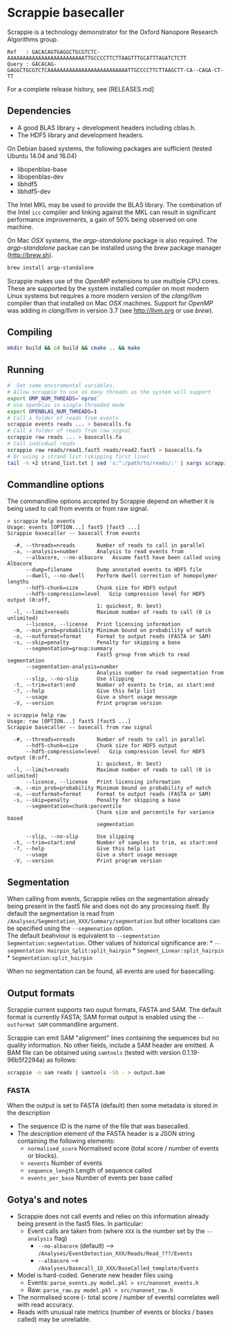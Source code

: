 # Scrappie basecaller

Scrappie is a technology demonstrator for the Oxford Nanopore Research Algorithms group.
```
Ref   : GACACAGTGAGGCTGCGTCTC-AAAAAAAAAAAAAAAAAAAAAAAAATTGCCCCTTCTTAAGTTTGCATTTAGATCTCTT
Query : GACACAG-GAGGCTGCGTCTCAAAAAAAAAAAAAAAAAAAAAAAAAATTGCCCCTTCTTAAGCTT-CA--CAGA-CT-TT
```

For a complete release history, see [RELEASES.md]

## Dependencies
* A good BLAS library + development headers including cblas.h.
* The HDF5 library and development headers.

On Debian based systems, the following packages are sufficient (tested Ubuntu 14.04 and 16.04)
* libopenblas-base
* libopenblas-dev
* libhdf5
* libhdf5-dev

The Intel MKL may be used to provide the BLAS library.  The combination of the Intel `icc` 
compiler and linking against the MKL can result in significant performance improvements, a 
gain of 50% being observed on one machine.

On Mac _OSX_ systems, the _argp-standalone_ package is also required.  The *argp-standalone* packae
can be installed using the *brew* package manager (http://brew.sh).
```bash
brew install argp-standalone
```

Scrappie makes use of the *OpenMP* extensions to use multiple CPU cores.  These are supported
by the system installed compiler on most modern Linux systems but requires a more modern version
of the *clang/llvm* compiler than that installed on Mac _OSX_ machines.  Support for *OpenMP* was
adding in *clang/llvm* in version 3.7 (see http://llvm.org or use *brew*).

## Compiling
```bash
mkdir build && cd build && cmake .. && make
```

## Running
```bash
#  Set some enviromental variables.  
# Allow scrappie to use as many threads as the system will support
export OMP_NUM_THREADS=`nproc`
# Use openblas in single-threaded mode
export OPENBLAS_NUM_THREADS=1
# Call a folder of reads from events
scrappie events reads ... > basecalls.fa
# Call a folder of reads from raw signal
scrappie raw reads ... > basecalls.fa
# Call indivdual reads
scrappie raw reads/read1.fast5 reads/read2.fast5 > basecalls.fa
# Or using a strand list (skipping first line)
tail -n +2 strand_list.txt | sed 's:^:/path/to/reads/:' | xargs scrappie raw > basecalls.fa
```

## Commandline options
The commandline options accepted by Scrappie depend on whether it is being used to call
from events or from raw signal.
```
> scrappie help events
Usage: events [OPTION...] fast5 [fast5 ...]
Scrappie basecaller -- basecall from events

  -#, --threads=nreads       Number of reads to call in parallel
  -a, --analysis=number      Analysis to read events from
      --albacore, --no-albacore   Assume fast5 have been called using Albacore
      --dump=filename        Dump annotated events to HDF5 file
      --dwell, --no-dwell    Perform dwell correction of homopolymer lengths
      --hdf5-chunk=size      Chunk size for HDF5 output
      --hdf5-compression=level   Gzip compression level for HDF5 output (0:off,
                             1: quickest, 9: best)
  -l, --limit=nreads         Maximum number of reads to call (0 is unlimited)
      --licence, --license   Print licensing information
  -m, --min_prob=probability Minimum bound on probability of match
  -o, --outformat=format     Format to output reads (FASTA or SAM)
  -s, --skip=penalty         Penalty for skipping a base
      --segmentation=group:summary
                             Fast5 group from which to read segmentation
      --segmentation-analysis=number
                             Analysis number to read segmentation from
      --slip, --no-slip      Use slipping
  -t, --trim=start:end       Number of events to trim, as start:end
  -?, --help                 Give this help list
      --usage                Give a short usage message
  -V, --version              Print program version
```


```
> scrappie help raw
Usage: raw [OPTION...] fast5 [fast5 ...]
Scrappie basecaller -- basecall from raw signal

  -#, --threads=nreads       Number of reads to call in parallel
      --hdf5-chunk=size      Chunk size for HDF5 output
      --hdf5-compression=level   Gzip compression level for HDF5 output (0:off,
                             1: quickest, 9: best)
  -l, --limit=nreads         Maximum number of reads to call (0 is unlimited)
      --licence, --license   Print licensing information
  -m, --min_prob=probability Minimum bound on probability of match
  -o, --outformat=format     Format to output reads (FASTA or SAM)
  -s, --skip=penalty         Penalty for skipping a base
      --segmentation=chunk:percentile
                             Chunk size and percentile for variance based
                             segmentation

      --slip, --no-slip      Use slipping
  -t, --trim=start:end       Number of samples to trim, as start:end
  -?, --help                 Give this help list
      --usage                Give a short usage message
  -V, --version              Print program version
```

## Segmentation
When calling from events, Scrappie relies on the segmentation already being present in the fast5 file
and does not do any processing itself.  By default the segmentation is read from 
`/Analyses/Segmentation_XXX/Summary/segmentation` but other locations can be specified using the
`--segmenation` option.  
The default beahviour is equivalent to `--segmentation  Segmentation:segmentation`.
Other values of historical significance are:
    * `--segmentation Hairpin_Split:split_hairpin`
    * `Segment_Linear:split_hairpin`
    * `Segmentation:split_hairpin`

When no segmentation can be found, all events are used for basecalling.


## Output formats
Scrappie current supports two ouput formats, FASTA and SAM.  The default format is currently FASTA;
SAM format output is enabled using the `--outformat SAM` commandline argument.

Scrappie can emit SAM "alignment" lines containing the sequences but no quality information.  No other fields, include a SAM header are emitted.  A BAM file can be obtained using `samtools` (tested with version 0.1.19-96b5f2294a) as follows:

```bash
scrappie -o sam reads | samtools -Sb - > output.bam
```

### FASTA
When the output is set to FASTA (default) then some metadata is stored in the description
  * The sequence ID is the name of the file that was basecalled.
  * The *description* element of the FASTA header is a JSON string containing the following elements:
    * `normalised_score` Normalised score (total score / number of events or blocks).
    * `nevents` Number of events
    * `sequence_length` Length of sequence called
    * `events_per_base` Number of events per base called


## Gotya's and notes
* Scrappie does not call events and relies on this information already being present in the fast5 files.  In particular:
  * Event calls are taken from (where `XXX` is the number set by the `--analysis` flag)
    * `--no-albacore` (default) --> `/Analyses/EventDetection_XXX/Reads/Read_???/Events`
    * `--albacore` --> `/Analyses/Basecall_1D_XXX/BaseCalled_template/Events`
* Model is hard-coded.  Generate new header files using 
  * Events: `parse_events.py model.pkl > src/nanonet_events.h`
  * Raw: `parse_raw.py model.pkl > src/nanonet_raw.h`
* The normalised score (- total score / number of events) correlates well with read accuracy.
* Reads with unusual rate metrics (number of events or blocks / bases called) may be unreliable.

